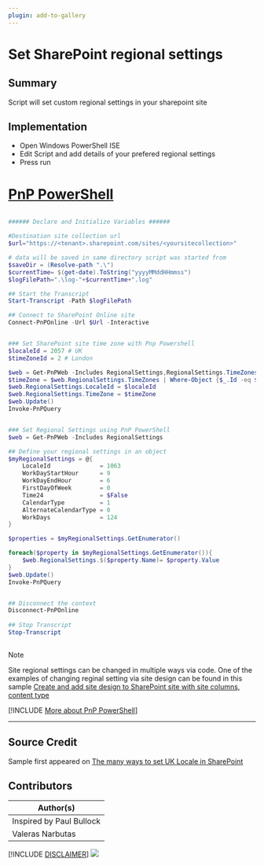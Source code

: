 ```yaml
---
plugin: add-to-gallery
---
```


# Set SharePoint regional settings

## Summary

Script will set custom regional settings in your sharepoint site

## Implementation

- Open Windows PowerShell ISE
- Edit Script and add details of your prefered regional settings
- Press run


# [PnP PowerShell](#tab/pnpps)
```powershell

###### Declare and Initialize Variables ######  

#Destination site collection url
$url="https://<tenant>.sharepoint.com/sites/<yoursitecollection>"

# data will be saved in same directory script was started from
$saveDir = (Resolve-path ".\")  
$currentTime= $(get-date).ToString("yyyyMMddHHmmss")  
$logFilePath=".\log-"+$currentTime+".log"  

## Start the Transcript  
Start-Transcript -Path $logFilePath 

## Connect to SharePoint Online site  
Connect-PnPOnline -Url $Url -Interactive


### Set SharePoint site time zone with Pnp Powershell 
$localeId = 2057 # UK
$timeZoneId = 2 # London

$web = Get-PnPWeb -Includes RegionalSettings,RegionalSettings.TimeZones
$timeZone = $web.RegionalSettings.TimeZones | Where-Object {$_.Id -eq $timeZoneId}
$web.RegionalSettings.LocaleId = $localeId
$web.RegionalSettings.TimeZone = $timeZone
$web.Update()
Invoke-PnPQuery


### Set Regional Settings using PnP PowerShell
$web = Get-PnPWeb -Includes RegionalSettings

## Define your regional settings in an object
$myRegionalSettings = @{
    LocaleId              = 1063
    WorkDayStartHour      = 9
    WorkDayEndHour        = 6
    FirstDayOfWeek        = 0
    Time24                = $False
    CalendarType          = 1
    AlternateCalendarType = 0
    WorkDays              = 124
}

$properties = $myRegionalSettings.GetEnumerator()

foreach($property in $myRegionalSettings.GetEnumerator()){
    $web.RegionalSettings.$($property.Name)= $property.Value 
}
$web.Update()
Invoke-PnPQuery


## Disconnect the context  
Disconnect-PnPOnline  
 
## Stop Transcript  
Stop-Transcript  
 

```

>[!Note]
> Site regional settings can be changed in multiple ways via code. One of the examples of changing reginal setting via site design can be found in this sample [Create and add site design to SharePoint site with site columns, content type](https://pnp.github.io/script-samples/spo-add-site-design-with-custom-list/README.html)

[!INCLUDE [More about PnP PowerShell](../../docfx/includes/MORE-PNPPS.md)]
***

## Source Credit

Sample first appeared on [The many ways to set UK Locale in SharePoint](https://www.pkbullock.com/blog/2020/the-many-ways-to-set-uk-locale-in-sharepoint/)

## Contributors

| Author(s) |
|-----------|
| Inspired by Paul Bullock |
| Valeras Narbutas |

[!INCLUDE [DISCLAIMER](../../docfx/includes/DISCLAIMER.md)]
<img src="https://m365-visitor-stats.azurewebsites.net/script-samples/scripts/spo-set-sharepoint-regional-settings" aria-hidden="true" />
